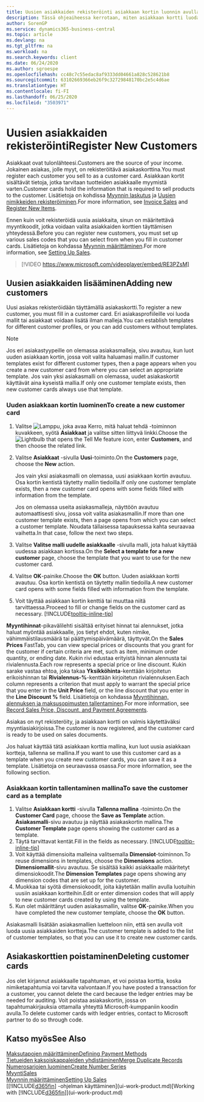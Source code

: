 ```yaml
---
title: Uusien asiakkaiden rekisteröinti asiakkaan kortin luonnin avulla | Microsoft Docs
description: Tässä ohjeaiheessa kerrotaan, miten asiakkaan kortti luodaan rekisteröimään tietoja kustakin uudesta asiakkaasta, jolle myyt.
author: SorenGP
ms.service: dynamics365-business-central
ms.topic: article
ms.devlang: na
ms.tgt_pltfrm: na
ms.workload: na
ms.search.keywords: client
ms.date: 06/24/2020
ms.author: sgroespe
ms.openlocfilehash: cc48c7c55edac8af9333dd04661a828c528621b8
ms.sourcegitcommit: 63102669366eb26f9c32729848170bc2e5c4d6ae
ms.translationtype: HT
ms.contentlocale: fi-FI
ms.lasthandoff: 06/25/2020
ms.locfileid: "3503971"
---
```

# <a name="register-new-customers"></a><span data-ttu-id="b1c58-103">Uusien asiakkaiden rekisteröinti</span><span class="sxs-lookup"><span data-stu-id="b1c58-103">Register New Customers</span></span>

<span data-ttu-id="b1c58-104">Asiakkaat ovat tulonlähteesi.</span><span class="sxs-lookup"><span data-stu-id="b1c58-104">Customers are the source of your income.</span></span> <span data-ttu-id="b1c58-105">Jokainen asiakas, jolle myyt, on rekisteröitävä asiakaskorttina.</span><span class="sxs-lookup"><span data-stu-id="b1c58-105">You must register each customer you sell to as a customer card.</span></span> <span data-ttu-id="b1c58-106">Asiakkaan kortit sisältävät tietoja, jotka tarvitaan tuotteiden asiakkaalle myymistä varten.</span><span class="sxs-lookup"><span data-stu-id="b1c58-106">Customer cards hold the information that is required to sell products to the customer.</span></span> <span data-ttu-id="b1c58-107">Lisätietoja on kohdissa [Myynnin laskutus](sales-how-invoice-sales.md) ja [Uusien nimikkeiden rekisteröiminen](inventory-how-register-new-items.md).</span><span class="sxs-lookup"><span data-stu-id="b1c58-107">For more information, see [Invoice Sales](sales-how-invoice-sales.md) and [Register New Items](inventory-how-register-new-items.md).</span></span>  

<span data-ttu-id="b1c58-108">Ennen kuin voit rekisteröidä uusia asiakkaita, sinun on määritettävä myyntikoodit, jotka voidaan valita asiakkaiden korttien täyttämisen yhteydessä.</span><span class="sxs-lookup"><span data-stu-id="b1c58-108">Before you can register new customers, you must set up various sales codes that you can select from when you fill in customer cards.</span></span> <span data-ttu-id="b1c58-109">Lisätietoja on kohdassa [Myynnin määrittäminen](sales-setup-sales.md).</span><span class="sxs-lookup"><span data-stu-id="b1c58-109">For more information, see [Setting Up Sales](sales-setup-sales.md).</span></span>

> [!VIDEO https://www.microsoft.com/videoplayer/embed/RE3PZsM]

## <a name="adding-new-customers"></a><span data-ttu-id="b1c58-110">Uusien asiakkaiden lisääminen</span><span class="sxs-lookup"><span data-stu-id="b1c58-110">Adding new customers</span></span>

<span data-ttu-id="b1c58-111">Uusi asiakas rekisteröidään täyttämällä asiakaskortti.</span><span class="sxs-lookup"><span data-stu-id="b1c58-111">To register a new customer, you must fill in a customer card.</span></span> <span data-ttu-id="b1c58-112">Eri asiakasprofiileille voi luoda mallit tai asiakkaat voidaan lisätä ilman malleja.</span><span class="sxs-lookup"><span data-stu-id="b1c58-112">You can establish templates for different customer profiles, or you can add customers without templates.</span></span>  

> [!NOTE]  
> <span data-ttu-id="b1c58-113">Jos eri asiakastyypeille on olemassa asiakasmalleja, sivu avautuu, kun luot uuden asiakkaan kortin, jossa voit valita haluamasi mallin.</span><span class="sxs-lookup"><span data-stu-id="b1c58-113">If customer templates exist for different customer types, then a page appears when you create a new customer card from where you can select an appropriate template.</span></span> <span data-ttu-id="b1c58-114">Jos vain yksi asiakasmalli on olemassa, uudet asiakaskortit käyttävät aina kyseistä mallia.</span><span class="sxs-lookup"><span data-stu-id="b1c58-114">If only one customer template exists, then new customer cards always use that template.</span></span>  

### <a name="to-create-a-new-customer-card"></a><span data-ttu-id="b1c58-115">Uuden asiakkaan kortin luominen</span><span class="sxs-lookup"><span data-stu-id="b1c58-115">To create a new customer card</span></span>

1. <span data-ttu-id="b1c58-116">Valitse ![Lamppu, joka avaa Kerro, mitä haluat tehdä -toiminnon](media/ui-search/search_small.png "Kerro, mitä haluat tehdä") kuvakkeen, syötä **Asiakkaat** ja valitse sitten liittyvä linkki.</span><span class="sxs-lookup"><span data-stu-id="b1c58-116">Choose the ![Lightbulb that opens the Tell Me feature](media/ui-search/search_small.png "Tell me what you want to do") icon, enter **Customers**, and then choose the related link.</span></span>  
2. <span data-ttu-id="b1c58-117">Valitse **Asiakkaat** -sivulla **Uusi**-toiminto.</span><span class="sxs-lookup"><span data-stu-id="b1c58-117">On the **Customers** page, choose the **New** action.</span></span>

    <span data-ttu-id="b1c58-118">Jos vain yksi asiakasmalli on olemassa, uusi asiakkaan kortin avautuu. Osa kortin kentistä täytetty mallin tiedoilla.</span><span class="sxs-lookup"><span data-stu-id="b1c58-118">If only one customer template exists, then a new customer card opens with some fields filled with information from the template.</span></span>

    <span data-ttu-id="b1c58-119">Jos on olemassa useita asiakasmalleja, näyttöön avautuu automaattisesti sivu, jossa voit valita asiakasmallin.</span><span class="sxs-lookup"><span data-stu-id="b1c58-119">If more than one customer template exists, then a page opens from which you can select a customer template.</span></span> <span data-ttu-id="b1c58-120">Noudata tällaisessa tapauksessa kahta seuraavaa vaihetta.</span><span class="sxs-lookup"><span data-stu-id="b1c58-120">In that case, follow the next two steps.</span></span>
3. <span data-ttu-id="b1c58-121">Valitse **Valitse malli uudelle asiakkaalle** -sivulla malli, jota haluat käyttää uudessa asiakkaan kortissa.</span><span class="sxs-lookup"><span data-stu-id="b1c58-121">On the **Select a template for a new customer** page, choose the template that you want to use for the new customer card.</span></span>
4. <span data-ttu-id="b1c58-122">Valitse **OK**-painike.</span><span class="sxs-lookup"><span data-stu-id="b1c58-122">Choose the **OK** button.</span></span> <span data-ttu-id="b1c58-123">Uuden asiakkaan kortti avautuu. Osa kortin kentistä on täytetty mallin tiedoilla.</span><span class="sxs-lookup"><span data-stu-id="b1c58-123">A new customer card opens with some fields filled with information from the template.</span></span>  
5. <span data-ttu-id="b1c58-124">Voit täyttää asiakkaan kortin kenttiä tai muuttaa niitä tarvittaessa.</span><span class="sxs-lookup"><span data-stu-id="b1c58-124">Proceed to fill or change fields on the customer card as necessary.</span></span> [!INCLUDE[tooltip-inline-tip](includes/tooltip-inline-tip_md.md)]

<span data-ttu-id="b1c58-125">**Myyntihinnat**-pikavälilehti sisältää erityiset hinnat tai alennukset, jotka haluat myöntää asiakkaalle, jos tietyt ehdot, kuten nimike, vähimmäistilausmäärä tai päättymispäivämäärä, täyttyvät.</span><span class="sxs-lookup"><span data-stu-id="b1c58-125">On the **Sales Prices** FastTab, you can view special prices or discounts that you grant for the customer if certain criteria are met, such as item, minimum order quantity, or ending date.</span></span> <span data-ttu-id="b1c58-126">Kukin rivi edustaa erityistä hinnan alennusta tai rivialennusta.</span><span class="sxs-lookup"><span data-stu-id="b1c58-126">Each row represents a special price or line discount.</span></span> <span data-ttu-id="b1c58-127">Kukin sarake vastaa ehtoa, joka takaa **Yksikköhinta**-kenttään kirjoitetun erikoishinnan tai **Rivialennus-%**-kenttään kirjoitetun rivialennuksen.</span><span class="sxs-lookup"><span data-stu-id="b1c58-127">Each column represents a criterion that must apply to warrant the special price that you enter in the **Unit Price** field, or the line discount that you enter in the **Line Discount %** field.</span></span> <span data-ttu-id="b1c58-128">Lisätietoja on kohdassa [Myyntihinnan, alennuksen ja maksusopimusten tallentaminen](sales-how-record-sales-price-discount-payment-agreements.md).</span><span class="sxs-lookup"><span data-stu-id="b1c58-128">For more information, see [Record Sales Price, Discount, and Payment Agreements](sales-how-record-sales-price-discount-payment-agreements.md).</span></span>

<span data-ttu-id="b1c58-129">Asiakas on nyt rekisteröity, ja asiakkaan kortti on valmis käytettäväksi myyntiasiakirjoissa.</span><span class="sxs-lookup"><span data-stu-id="b1c58-129">The customer is now registered, and the customer card is ready to be used on sales documents.</span></span>

<span data-ttu-id="b1c58-130">Jos haluat käyttää tätä asiakkaan korttia mallina, kun luot uusia asiakkaan kortteja, tallenna se mallina.</span><span class="sxs-lookup"><span data-stu-id="b1c58-130">If you want to use this customer card as a template when you create new customer cards, you can save it as a template.</span></span> <span data-ttu-id="b1c58-131">Lisätietoja on seuraavassa osassa.</span><span class="sxs-lookup"><span data-stu-id="b1c58-131">For more information, see the following section.</span></span>  

### <a name="to-save-the-customer-card-as-a-template"></a><span data-ttu-id="b1c58-132">Asiakkaan kortin tallentaminen mallina</span><span class="sxs-lookup"><span data-stu-id="b1c58-132">To save the customer card as a template</span></span>

1. <span data-ttu-id="b1c58-133">Valitse **Asiakkaan kortti** -sivulla **Tallenna mallina** -toiminto.</span><span class="sxs-lookup"><span data-stu-id="b1c58-133">On the **Customer Card** page, choose the **Save as Template** action.</span></span> <span data-ttu-id="b1c58-134">**Asiakasmalli**-sivu avautuu ja näyttää asiakaskortin mallina.</span><span class="sxs-lookup"><span data-stu-id="b1c58-134">The **Customer Template** page opens showing the customer card as a template.</span></span>
2. <span data-ttu-id="b1c58-135">Täytä tarvittavat kentät.</span><span class="sxs-lookup"><span data-stu-id="b1c58-135">Fill in the fields as necessary.</span></span> [!INCLUDE[tooltip-inline-tip](includes/tooltip-inline-tip_md.md)]
3. <span data-ttu-id="b1c58-136">Voit käyttää dimensioita malleina valitsemalla **Dimensiot**-toiminnon.</span><span class="sxs-lookup"><span data-stu-id="b1c58-136">To reuse dimensions in templates, choose the **Dimensions** action.</span></span> <span data-ttu-id="b1c58-137">**Dimensiomallit**-sivu avautuu. Se sisältää kaikki asiakkaalle määritetyt dimensiokoodit.</span><span class="sxs-lookup"><span data-stu-id="b1c58-137">The **Dimension Templates** page opens showing any dimension codes that are set up for the customer.</span></span>
4. <span data-ttu-id="b1c58-138">Muokkaa tai syötä dimensiokoodit, joita käytetään mallin avulla luotuihin uusiin asiakkaan kortteihin.</span><span class="sxs-lookup"><span data-stu-id="b1c58-138">Edit or enter dimension codes that will apply to new customer cards created by using the template.</span></span>  
5. <span data-ttu-id="b1c58-139">Kun olet määrittänyt uuden asiakasmallin, valitse **OK**-painike.</span><span class="sxs-lookup"><span data-stu-id="b1c58-139">When you have completed the new customer template, choose the **OK** button.</span></span>

<span data-ttu-id="b1c58-140">Asiakasmalli lisätään asiakasmallien luetteloon niin, että sen avulla voit luoda uusia asiakkaiden kortteja.</span><span class="sxs-lookup"><span data-stu-id="b1c58-140">The customer template is added to the list of customer templates, so that you can use it to create new customer cards.</span></span>

## <a name="deleting-customer-cards"></a><span data-ttu-id="b1c58-141">Asiakaskorttien poistaminen</span><span class="sxs-lookup"><span data-stu-id="b1c58-141">Deleting customer cards</span></span>

<span data-ttu-id="b1c58-142">Jos olet kirjannut asiakkaalle tapahtuman, et voi poistaa korttia, koska nimiketapahtumia voi tarvita valvontaan.</span><span class="sxs-lookup"><span data-stu-id="b1c58-142">If you have posted a transaction for a customer, you cannot delete the card because the ledger entries may be needed for auditing.</span></span> <span data-ttu-id="b1c58-143">Voit poistaa asiakaskortin, jossa on tapahtumakirjauksia ottamalla yhteyttä Microsoft-kumppaniin koodin avulla.</span><span class="sxs-lookup"><span data-stu-id="b1c58-143">To delete customer cards with ledger entries, contact to Microsoft partner to do so through code.</span></span>  

## <a name="see-also"></a><span data-ttu-id="b1c58-144">Katso myös</span><span class="sxs-lookup"><span data-stu-id="b1c58-144">See Also</span></span>

[<span data-ttu-id="b1c58-145">Maksutapojen määrittäminen</span><span class="sxs-lookup"><span data-stu-id="b1c58-145">Defining Payment Methods</span></span>](finance-payment-methods.md)  
[<span data-ttu-id="b1c58-146">Tietueiden kaksoiskappaleiden yhdistäminen</span><span class="sxs-lookup"><span data-stu-id="b1c58-146">Merge Duplicate Records</span></span>](sales-how-merge-duplicate-records.md)  
[<span data-ttu-id="b1c58-147">Numerosarjojen luominen</span><span class="sxs-lookup"><span data-stu-id="b1c58-147">Create Number Series</span></span>](ui-create-number-series.md)  
[<span data-ttu-id="b1c58-148">Myynti</span><span class="sxs-lookup"><span data-stu-id="b1c58-148">Sales</span></span>](sales-manage-sales.md)  
[<span data-ttu-id="b1c58-149">Myynnin määrittäminen</span><span class="sxs-lookup"><span data-stu-id="b1c58-149">Setting Up Sales</span></span>](sales-setup-sales.md)  
<span data-ttu-id="b1c58-150">[[!INCLUDE[d365fin](includes/d365fin_md.md)] -ohjelman käyttäminen](ui-work-product.md)</span><span class="sxs-lookup"><span data-stu-id="b1c58-150">[Working with [!INCLUDE[d365fin](includes/d365fin_md.md)]](ui-work-product.md)</span></span>  
